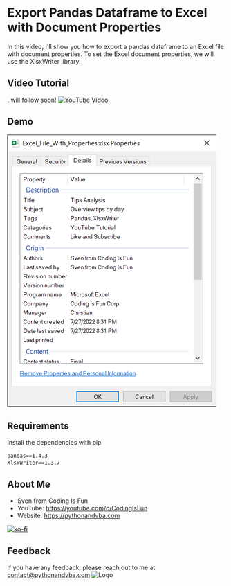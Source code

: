 
# Export Pandas Dataframe to Excel with Document Properties
In this video, I'll show you how to export a pandas dataframe to an Excel file with document properties. To set the Excel document properties, we will use the XlsxWriter library.

## Video Tutorial
..will follow soon!
[![YouTube Video](https://img.youtube.com/vi/XXX/0.jpg)](https://youtu.be/XXX)

## Demo
![Demo](/demo.png?raw=true "Demo")

## Requirements
Install the dependencies with pip
```
pandas==1.4.3
XlsxWriter==1.3.7
```

## About Me
- Sven from Coding Is Fun
- YouTube: https://youtube.com/c/CodingIsFun
- Website: https://pythonandvba.com

[![ko-fi](https://ko-fi.com/img/githubbutton_sm.svg)](https://ko-fi.com/X7X47Q0EG)

## Feedback
If you have any feedback, please reach out to me at contact@pythonandvba.com
![Logo](https://www.pythonandvba.com/banner-img)
